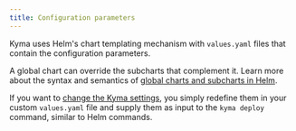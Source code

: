 ```yaml
---
title: Configuration parameters
---
```


Kyma uses Helm's chart templating mechanism with `values.yaml` files that contain the configuration parameters.

A global chart can override the subcharts that complement it. Learn more about the syntax and semantics of [global charts and subcharts in Helm](https://helm.sh/docs/chart_template_guide/subcharts_and_globals/).

If you want to [change the Kyma settings](../../04-operation-guides/operations/03-change-kyma-config-values.md), you simply redefine them in your custom `values.yaml` file and supply them as input to the `kyma deploy` command, similar to Helm commands.
